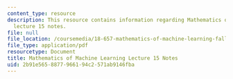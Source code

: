 ```yaml
---
content_type: resource
description: This resource contains information regarding Mathematics of machine learning
  lecture 15 notes.
file: null
file_location: /coursemedia/18-657-mathematics-of-machine-learning-fall-2015/2b91e5658877966194c2571ab9146fba_MIT18_657F15_L15.pdf
file_type: application/pdf
resourcetype: Document
title: Mathematics of Machine Learning Lecture 15 Notes
uid: 2b91e565-8877-9661-94c2-571ab9146fba
---
```

